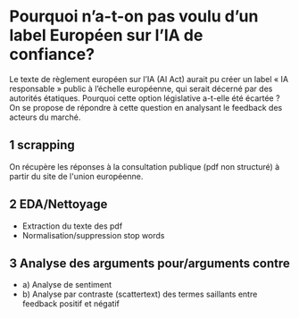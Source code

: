 # Pourquoi n’a-t-on pas voulu d’un label Européen sur l’IA de confiance?
Le texte de règlement européen sur l’IA (AI Act)  aurait pu créer un label « IA responsable » public à l’échelle européenne, qui serait décerné par des autorités étatiques. Pourquoi cette option législative a-t-elle été écartée ? On se propose de répondre à cette question en analysant le feedback des acteurs du marché. 
## 1 scrapping  
On récupère les réponses à la consultation publique (pdf non structuré) à partir du site de l'union européenne.
## 2 EDA/Nettoyage
* Extraction du texte des pdf
* Normalisation/suppression stop words
## 3 Analyse des arguments pour/arguments contre
* a) Analyse de sentiment
* b) Analyse par contraste (scattertext) des termes saillants entre feedback positif et négatif

